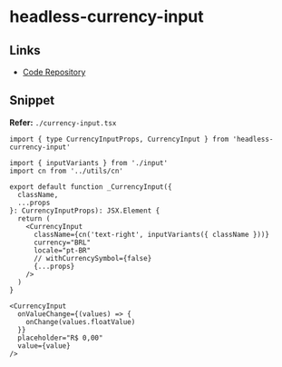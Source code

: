 # headless-currency-input

## Links

- [Code Repository](https://github.com/danestves/headless-currency-input)

## Snippet

**Refer:** `./currency-input.tsx`

```tsx
import { type CurrencyInputProps, CurrencyInput } from 'headless-currency-input'

import { inputVariants } from './input'
import cn from '../utils/cn'

export default function _CurrencyInput({
  className,
  ...props
}: CurrencyInputProps): JSX.Element {
  return (
    <CurrencyInput
      className={cn('text-right', inputVariants({ className }))}
      currency="BRL"
      locale="pt-BR"
      // withCurrencySymbol={false}
      {...props}
    />
  )
}
```

```tsx
<CurrencyInput
  onValueChange={(values) => {
    onChange(values.floatValue)
  }}
  placeholder="R$ 0,00"
  value={value}
/>
```
